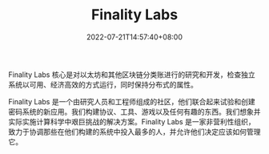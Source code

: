 ﻿---
weight: 
title: "Finality Labs"
description: "Finality Labs 核心是对以太坊和其他区块链分类账进行的研究和开发，检查独立系统以可用、经济高效的方式运行，同时保持分布式的属性"
date: 2022-07-21T14:57:40+08:00
lastmod: 2022-07-21T14:57:40+08:00
draft: false
authors: ["Simon"]
featuredImage: "finality-labs.jpg"
link: "https://finalitylabs.io/"
tags: ["研究机构","Finality Labs"]
categories: ["navigation"]
navigation: ["研究机构"]
lightgallery: true
toc: true
pinned: false
recommend: false
recommend1: false
---
Finality Labs 核心是对以太坊和其他区块链分类账进行的研究和开发，检查独立系统以可用、经济高效的方式运行，同时保持分布式的属性。

Finality Labs 是一个由研究人员和工程师组成的社区，他们联合起来试验和创建密码系统的新应用。我们构建协议、工具、游戏以及任何有趣的东西。我们想象并实际实施计算科学中艰巨挑战的解决方案。Finality Labs 是一家非营利性组织，致力于协调那些在他们构建的系统中投入最多的人，并允许他们决定应该如何管理它。